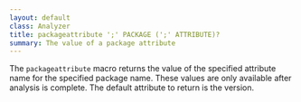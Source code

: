 ```yaml
---
layout: default
class: Analyzer
title: packageattribute ';' PACKAGE (';' ATTRIBUTE)?
summary: The value of a package attribute
---
```


The `packageattribute` macro returns the value of the specified attribute name for the
specified package name. These values are only available after analysis is complete. The
default attribute to return is the version.

